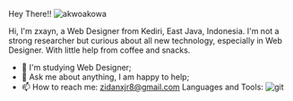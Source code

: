 Hey There!!      ![akwoakowa](https://user-images.githubusercontent.com/91713123/141046346-bdabf9cc-44a4-49ff-8758-aa0794d32e8a.gif)

Hi, I'm zxayn, a Web Designer from Kediri, East Java, Indonesia. I'm not a strong researcher but curious about all new technology, especially in Web Designer. With little help from coffee and snacks.

- 🌱 I'm studying Web Designer;
- 💬 Ask me about anything, I am happy to help;
- 📫 How to reach me: zidanxjr8@gmail.com 
Languages and Tools:
    ![git](https://user-images.githubusercontent.com/91713123/141047979-8a9dd57c-ff11-47c2-a37b-d1f2ed4c3091.png)
